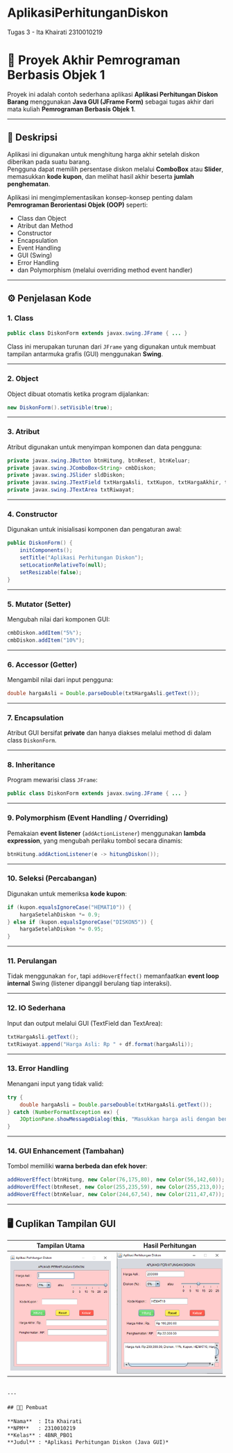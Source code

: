 # AplikasiPerhitunganDiskon
Tugas 3 - Ita Khairati 2310010219

# 🧮 Proyek Akhir Pemrograman Berbasis Objek 1

Proyek ini adalah contoh sederhana aplikasi **Aplikasi Perhitungan Diskon Barang** menggunakan **Java GUI (JFrame Form)** sebagai tugas akhir dari mata kuliah **Pemrograman Berbasis Objek 1**.

---

## 📘 Deskripsi

Aplikasi ini digunakan untuk menghitung harga akhir setelah diskon diberikan pada suatu barang.  
Pengguna dapat memilih persentase diskon melalui **ComboBox** atau **Slider**, memasukkan **kode kupon**, dan melihat hasil akhir beserta **jumlah penghematan**.  

Aplikasi ini mengimplementasikan konsep-konsep penting dalam **Pemrograman Berorientasi Objek (OOP)** seperti:

- Class dan Object  
- Atribut dan Method  
- Constructor  
- Encapsulation  
- Event Handling  
- GUI (Swing)  
- Error Handling  
- dan Polymorphism (melalui overriding method event handler)

---

## ⚙️ Penjelasan Kode

### 1. Class
```java
public class DiskonForm extends javax.swing.JFrame { ... }
```
Class ini merupakan turunan dari `JFrame` yang digunakan untuk membuat tampilan antarmuka grafis (GUI) menggunakan **Swing**.

---

### 2. Object
Object dibuat otomatis ketika program dijalankan:
```java
new DiskonForm().setVisible(true);
```

---

### 3. Atribut
Atribut digunakan untuk menyimpan komponen dan data pengguna:
```java
private javax.swing.JButton btnHitung, btnReset, btnKeluar;
private javax.swing.JComboBox<String> cmbDiskon;
private javax.swing.JSlider sldDiskon;
private javax.swing.JTextField txtHargaAsli, txtKupon, txtHargaAkhir, txtHemat;
private javax.swing.JTextArea txtRiwayat;
```

---

### 4. Constructor
Digunakan untuk inisialisasi komponen dan pengaturan awal:
```java
public DiskonForm() {
    initComponents();
    setTitle("Aplikasi Perhitungan Diskon");
    setLocationRelativeTo(null);
    setResizable(false);
}
```

---

### 5. Mutator (Setter)
Mengubah nilai dari komponen GUI:
```java
cmbDiskon.addItem("5%");
cmbDiskon.addItem("10%");
```

---

### 6. Accessor (Getter)
Mengambil nilai dari input pengguna:
```java
double hargaAsli = Double.parseDouble(txtHargaAsli.getText());
```

---

### 7. Encapsulation
Atribut GUI bersifat **private** dan hanya diakses melalui method di dalam class `DiskonForm`.

---

### 8. Inheritance
Program mewarisi class `JFrame`:
```java
public class DiskonForm extends javax.swing.JFrame { ... }
```

---

### 9. Polymorphism (Event Handling / Overriding)
Pemakaian **event listener** (`addActionListener`) menggunakan **lambda expression**, yang mengubah perilaku tombol secara dinamis:
```java
btnHitung.addActionListener(e -> hitungDiskon());
```

---

### 10. Seleksi (Percabangan)
Digunakan untuk memeriksa **kode kupon**:
```java
if (kupon.equalsIgnoreCase("HEMAT10")) {
    hargaSetelahDiskon *= 0.9;
} else if (kupon.equalsIgnoreCase("DISKON5")) {
    hargaSetelahDiskon *= 0.95;
}
```

---

### 11. Perulangan
Tidak menggunakan `for`, tapi `addHoverEffect()` memanfaatkan **event loop internal** Swing (listener dipanggil berulang tiap interaksi).

---

### 12. IO Sederhana
Input dan output melalui GUI (TextField dan TextArea):
```java
txtHargaAsli.getText();
txtRiwayat.append("Harga Asli: Rp " + df.format(hargaAsli));
```

---

### 13. Error Handling
Menangani input yang tidak valid:
```java
try {
    double hargaAsli = Double.parseDouble(txtHargaAsli.getText());
} catch (NumberFormatException ex) {
    JOptionPane.showMessageDialog(this, "Masukkan harga asli dengan benar!", "Error", JOptionPane.ERROR_MESSAGE);
}
```

---

### 14. GUI Enhancement (Tambahan)
Tombol memiliki **warna berbeda dan efek hover**:
```java
addHoverEffect(btnHitung, new Color(76,175,80), new Color(56,142,60));  // hijau → hijau tua
addHoverEffect(btnReset, new Color(255,235,59), new Color(255,213,0));  // kuning → kuning tua
addHoverEffect(btnKeluar, new Color(244,67,54), new Color(211,47,47));  // merah → merah tua
```

---

## 🖥️ Cuplikan Tampilan GUI
| Tampilan Utama | Hasil Perhitungan |
|----------------|------------------|
| ![Tampilan Utama](image/1.PNG) | ![Hasil](image/2.PNG) |
```

---

## 👩‍💻 Pembuat

**Nama**  : Ita Khairati  
**NPM**   : 2310010219  
**Kelas** : 4BNR_PBO1  
**Judul** : *Aplikasi Perhitungan Diskon (Java GUI)*  
  


